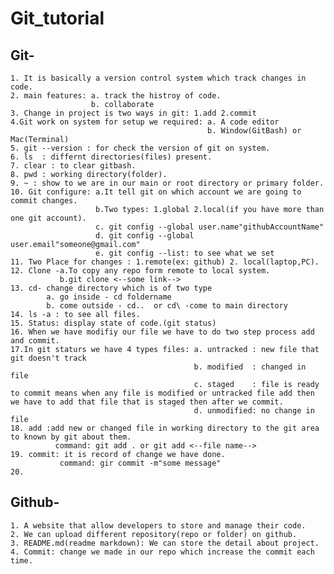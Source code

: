 # Git_tutorial
## Git-
    1. It is basically a version control system which track changes in code. 
    2. main features: a. track the histroy of code.
                      b. collaborate  
    3. Change in project is two ways in git: 1.add 2.commit  
    4.Git work on system for setup we required: a. A code editor 
                                                b. Window(GitBash) or Mac(Terminal)
    5. git --version : for check the version of git on system.
    6. ls  : differnt directories(files) present.
    7. clear : to clear gitbash.
    8. pwd : working directory(folder).
    9. ~ : show to we are in our main or root directory or primary folder.
    10. Git configure: a.It tell git on which account we are going to commit changes.
                       b.Two types: 1.global 2.local(if you have more than one git account).
                       c. git config --global user.name"githubAccountName"
                       d. git config --global user.email"someone@gmail.com"
                       e. git config --list: to see what we set 
    11. Two Place for changes : 1.remote(ex: github) 2. local(laptop,PC).
    12. Clone -a.To copy any repo form remote to local system.
               b.git clone <--some link-->
    13. cd- change directory which is of two type 
            a. go inside - cd foldername
            b. come outside - cd..  or cd\ -come to main directory
    14. ls -a : to see all files.
    15. Status: display state of code.(git status)
    16. When we have modifiy our file we have to do two step process add and commit.
    17.In git staturs we have 4 types files: a. untracked : new file that git doesn't track
                                             b. modified  : changed in file
                                             c. staged    : file is ready to commit means when any file is modified or untracked file add then we have to add that file that is staged then after we commit.
                                             d. unmodified: no change in file
    18. add :add new or changed file in working directory to the git area to known by git about them.
              command: git add . or git add <--file name-->
    19. commit: it is record of change we have done.
               command: gir commit -m"some message"
    20.
    
    
    
## Github-
    1. A website that allow developers to store and manage their code.
    2. We can upload different repository(repo or folder) on github.  
    3. README.md(readme markdown): We can store the detail about project.
    4. Commit: change we made in our repo which increase the commit each time.
    
    
